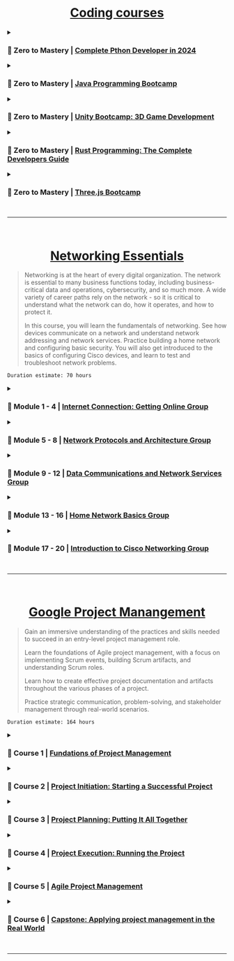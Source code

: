 <!------------------------ //////////////// Coding Courses //////////////// ------------------------------------------------>

<div align="center">

# [Coding courses](https://zerotomastery.io/)

</div>
<details>
<summary> 
  
### 📕 Zero to Mastery | [Complete Pthon Developer in 2024](link)
</summary>

`Duration estimate: 32 hours of video + 12 Projects`

```
   Module 1: Python Introduction
   Module 2: Python Basics
   Module 3: Python Basics 2
   Module 4: Developer Environment
   Module 5: Advanced Python: Object Orientated Programming
   Module 6: Advanced Python: Functional Programming
   Module 7: Advanced Python: Decorators
   Module 8: Advanced Python: Error Handling
   Module 9: Advanced Python: Generators
   Module 10: Modules In Python
   Module 11: Debugging In Python
   Module 12: File I/O
   Module 13: Regular Expressions
   Module 14: Testing In Python
   Module 15: Career Of A Python Developer
   Module 16: Scripting With Python
   Module 17: Scraping Data with Python
   Module 18: Web Development with Python
   Module 19: Automation/Testing
   Module 20: Machine Learning + Data Science
```
</details>
<details>
<summary> 
  
### 📗 Zero to Mastery | [Java Programming Bootcamp](link)
</summary>

`Duration estimate: 32 hours of video + 4 Projects`

```
   Module 1: Welcome to Java (the language)!
   Module 2: Java Application Structure
   Module 3: Working with Variables and Arrays
   Module 4: Primitives vs. Objects
   Module 5: Control Flow
   Module 6: Writing & Using Methods in Java
   Module 7: Access Modifiers and Static
   Module 8: Working with Text Variables (String and StringBuilder)
   Module 9: Working with Dates & Times
   Module 10: Object Oriented Programming (OOP)
   Module 11: Constructors
   Module 12: Enums
   Module 13: Interfaces and Abstract Classes
   Module 14: Generics and Collections
   Module 15: Exceptions
   Module 16: Reading and Writing Files
   Module 17: Lambda Expressions and Functional Interfaces
   Module 18: Functional Programming
   Module 19: The Java Memory
   Module 20: Concurrency and Multithreading
```
</details>
<details>
<summary> 
  
### 📘 Zero to Mastery | [Unity Bootcamp: 3D Game Development](link)
</summary>

`Duration estimate: 26 hours of video + 1 Project`

```
   Module 1: Getting Started
   Module 2: Unity Fundamentals
   Module 3: Designing a Scene
   Module 4: Getting Started with C#
   Module 5: Player Movement
   Module 6: Intermediate C#
   Module 7: AI Movement
   Module 8: Patrolling with Splines
   Module 9: Player & Enemy Stats
   Module 10: Animation
   Module 11: Combat
   Module 12: User Interfaces
   Module 13: Dialogue
   Module 14: Quests & Rewards
   Module 15: Scene Management
   Module 16: Saving
   Module 17: Camera, Lights, Action!
   Module 18: Audio
   Module 19: Polishing the Game
   Module 20: Publishing a Game
```
</details>
<details>
<summary> 
  
### 📙 Zero to Mastery | [Rust Programming: The Complete Developers Guide](link)
</summary>

`Duration estimate: 20 hours of video + 2 Projects`

```
   Module 1: Rust Fundamentals
   Module 2: Making Decisions with Rust
   Module 3: Repetition
   Module 4: Working With Data
   Module 5: Rust's Memory Model
   Module 6: Data Collections
   Module 7: Expanding Knowledge
   Module 8: Fallible Functions
   Module 9: Data Collection: HashMap
   Module 10: Easier Data Management
   Module 11: Managing Code
   Module 12: Milestone Project: Billing Application
   Module 13: Shared Functionality
   Module 14: Lifetimes
   Module 15: Improving Program Reliability
   Module 16: Type Conversions
   Module 17: Parallel Execution
   Module 18: Shared Ownership
   Module 19: Standard Library Tour
   Module 20: Other Language Features
   Module 21: Development Experience
   Module 22: Crate Roundup
   Module 23: Declarative Macros
```
</details>
<details>
<summary> 
  
### 📓 Zero to Mastery | [Three.js Bootcamp](link)
</summary>

`Duration estimate: 20 hours of video + 2 Projects`

```
   Module 1: Three.js Fundamentals
   Module 2: Hello World (Your First Scene)
   Module 3: Camera
   Module 4: Extra: Resizing and Antialiasing
   Module 5: Manipulating Meshes
   Module 6: Animating Meshes
   Module 7: Mesh - Geometries
   Module 8: Mesh - Materials
   Module 9: Textures
   Module 10: Lighting
   Module 11: Shadows
   Module 12: Solar System
   Module 13: Working with 3D Models
   Module 14: Creating Your Portfolio in Three.js
   Module 15: Portfolio Code Structure
   Module 16: Pre-Loader
   Module 17: Physics
   Module 18: Basic Inputs
   Module 19: Character Physics
   Module 20: Camera Controller
   Module 21: Avatar Body
   Module 22: Animation Controller
   Module 23: Creating an Environment with Blender and Three.js
   Module 24: Handling Interactivity
```
</details>
<br>

***

<br>
<!------------------------ //////////////// NETWORKING ESSENTIALS //////////////// ------------------------------------------------>

<div align="center">

# [Networking Essentials](https://skillsforall.com/course/networking-essentials?courseLang=en-US)

</div>

> Networking is at the heart of every digital organization. The network is essential to many business functions today, including business-critical data and operations, cybersecurity, and so much more. A wide variety of career paths rely on the network - so it is critical to understand what the network can do, how it operates, and how to protect it.
>
> In this course, you will learn the fundamentals of networking. See how devices communicate on a network and understand network addressing and network services. Practice building a home network and configuring basic security. You will also get introduced to the basics of configuring Cisco devices, and learn to test and troubleshoot network problems.

`Duration estimate: 70 hours`

<details>
<summary> 
  
### 📕 Module 1 - 4 | [Internet Connection: Getting Online Group](https://github.com/em1e/course-notes/blob/main/Networking-Essentials/MODULE-1-4.md)
</summary>

```
   Module 1: Communications in a Connected World
   Module 2: Online Connections
   Module 3: Explore Networks with Packet Tracker
   Module 4: Build a Simple Network
```
</details>
<details>
<summary> 
  
### 📗 Module 5 - 8 | [Network Protocols and Architecture Group](https://github.com/em1e/course-notes/blob/main/Networking-Essentials/MODULE-5-8.md)
</summary>

```
   Module 5: Communication Principles
   Module 6: Network Design and the Access Layer
   Module 7: Routing Between Networks
   Module 8: The Internet Protocol
```
</details>
<details>
<summary> 
  
### 📘 Module 9 - 12 | [Data Communications and Network Services Group](https://github.com/em1e/course-notes/blob/main/Networking-Essentials/MODULE-9-12.md)
</summary>

```
   Module 9: Dynamic Addressing with DHCP
   Module 10: IPv4 and IPv6 Address Management
   Module 11: Transport Layer Services
   Module 12: Application Layer Services
```
</details>
<details>
<summary> 
  
### 📙 Module 13 - 16 | [Home Network Basics Group](https://github.com/em1e/course-notes/blob/main/Networking-Essentials/MODULE-13-16.md)
</summary>

```
   Module 13: Build a Home Network
   Module 14: Connect to the Internet
   Module 15: Security Considerations
   Module 16: Configure Network and Device Security
```
</details>
<details>
<summary> 
  
### 📓 Module 17 - 20 | [Introduction to Cisco Networking Group](https://github.com/em1e/course-notes/blob/main/Networking-Essentials/MODULE-17-20.md)
</summary>

```
   Module 17: Cisco Switches and Routers
   Module 18: The Cisco IOS Command Line
   Module 19: Build a Small Cisco Network
   Module 20: Troubleshoot Common Network Problems
```
</details>
<br>

***

<br>
<!------------------------ //////////////// GOOGLE PROJECT MANAGEMNT //////////////// ------------------------------------------------>

<div align="center">

# [Google Project Manangement](https://www.coursera.org/professional-certificates/google-project-management)

</div>

> Gain an immersive understanding of the practices and skills needed to succeed in an entry-level project management role.
>
> Learn the foundations of Agile project management, with a focus on implementing Scrum events, building Scrum artifacts, and understanding Scrum roles.
>
> Learn how to create effective project documentation and artifacts throughout the various phases of a project.
>
> Practice strategic communication, problem-solving, and stakeholder management through real-world scenarios.

`Duration estimate: 164 hours`

<details>
<summary> 
  
### 📕 Course 1 | [Fundations of Project Management](https://github.com/em1e/Course-notes/blob/main/Google-Project-Management/COURSE-1.md)
</summary>

```
   Module 1: Embarking on a career in project management
   Module 2: Becoming an effective project manager
   Module 3: The project managemnt life cycle and methodologies
   Module 4: Organizational structure and culture
```

</details>
<details>
<summary> 
  
### 📗 Course 2 | [Project Initiation: Starting a Successful Project](https://github.com/em1e/Course-notes/blob/main/Google-Project-Management/COURSE-2.md)
</summary>

```
   Module 1: Fundamentals of project initiation
   Module 2: Defining project goals, scope,a nd success criteria
   Module 3: Working effectively with stakeholders
   Module 4: Utilizing resources and tools for project success
```

</details>
<details>
<summary> 
  
### 📘 Course 3 | [Project Planning: Putting It All Together](https://github.com/em1e/Course-notes/blob/main/Google-Project-Management/COURSE-3.md)
</summary>

```
   Module 1: Beginning the planning phase
   Module 2: Building a project plan
   Module 3: Managing budgeting and procurement
   Module 4: Managing risks effectivelly
   Module 5: Organizing communication and documentation
```

</details>
<details>
<summary> 
  
### 📙 Course 4 | [Project Execution: Running the Project](https://github.com/em1e/Course-notes/blob/main/Google-Project-Management/COURSE-4.md)
</summary>

```
   Module 1: Introduction to project execution
   Module 2: Quality management and continuous improvement
   Module 3: Data-imformed decision-making
   Module 4: Leadership and influnecing skills
   Module 5: Effective project communication
   Module 6: Closing a project
```

</details>
<details>
<summary> 
  
### 📓 Course 5 | [Agile Project Management](https://github.com/em1e/Course-notes/blob/main/Google-Project-Management/COURSE-5.md)
</summary>

```
   Module 1: The fundamentals of Agile
   Module 2: Scrum 101
   Module 3: Implementing Scrum
   Module 4: Applying Agie in the organization
```

</details>
<details>
<summary> 
  
### 📔 Course 6 | [Capstone: Applying project management in the Real World](https://github.com/em1e/Course-notes/blob/main/Google-Project-Management/COURSE-6.md)
</summary>

```
   Module 1: Initating a project
   Module 2: Building out a project plan
   Module 3: Maintaining quality
   Module 4: Effective stakeholder communication
```

</details>
<br>

***

<br>
